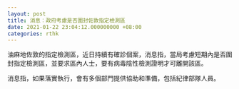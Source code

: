```yaml
---
layout: post
title: 消息︰政府考慮是否圍封佐敦指定檢測區
date: 2021-01-22 23:04:12.000000000 +08:00
categories: rthk
---
```


油麻地佐敦的指定檢測區，近日持續有確診個案，消息指，當局考慮短期內是否圍封指定檢測區，並要求區內人士，要有病毒陰性檢測證明才可離開該區。

消息指，如果落實執行，會有多個部門提供協助和準備，包括紀律部隊人員。
